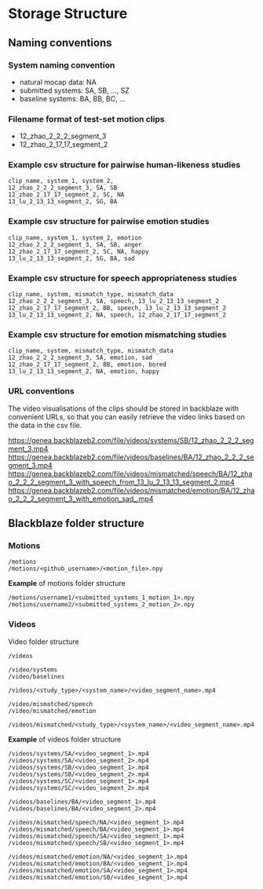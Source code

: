 # Storage Structure

## Naming conventions

### System naming convention

- natural mocap data: NA
- submitted systems: SA, SB, ..., SZ
- baseline systems: BA, BB, BC, ...

### Filename format of test-set motion clips

- 12_zhao_2_2_2_segment_3
- 12_zhao_2_17_17_segment_2

### Example csv structure for pairwise human-likeness studies

```csv
clip_name, system_1, system_2,
12_zhao_2_2_2_segment_3, SA, SB
12_zhao_2_17_17_segment_2, SC, NA
13_lu_2_13_13_segment_2, SG, BA
```

### Example csv structure for pairwise emotion studies

```csv
clip_name, system_1, system_2, emotion
12_zhao_2_2_2_segment_3, SA, SB, anger
12_zhao_2_17_17_segment_2, SC, NA, happy
13_lu_2_13_13_segment_2, SG, BA, sad
```

### Example csv structure for speech appropriateness studies

```csv
clip_name, system, mismatch_type, mismatch_data
12_zhao_2_2_2_segment_3, SA, speech, 13_lu_2_13_13_segment_2
12_zhao_2_17_17_segment_2, BB, speech, 13_lu_2_13_13_segment_2
13_lu_2_13_13_segment_2, NA, speech, 12_zhao_2_17_17_segment_2
```

### Example csv structure for emotion mismatching studies

```csv
clip_name, system, mismatch_type, mismatch_data
12_zhao_2_2_2_segment_3, SA, emotion, sad
12_zhao_2_17_17_segment_2, BB, emotion, bored
13_lu_2_13_13_segment_2, NA, emotion, happy
```

### URL conventions

The video visualisations of the clips should be stored in backblaze with convenient URLs, so that you can easily retrieve the video links based on the data in the csv file.

https://genea.backblazeb2.com/file/videos/systems/SB/12_zhao_2_2_2_segment_3.mp4
https://genea.backblazeb2.com/file/videos/baselines/BA/12_zhao_2_2_2_segment_3.mp4
https://genea.backblazeb2.com/file/videos/mismatched/speech/BA/12_zhao_2_2_2_segment_3_with_speech_from_13_lu_2_13_13_segment_2.mp4
https://genea.backblazeb2.com/file/videos/mismatched/emotion/BA/12_zhao_2_2_2_segment_3_with_emotion_sad_.mp4

## Blackblaze folder structure

### Motions

```dir
/motions
/motions/<github_username>/<motion_file>.npy
```

**Example** of motions folder structure

```dir
/motions/username1/<submitted_systems_1_motion_1>.npy
/motions/username2/<submitted_systems_2_motion_2>.npy
```

### Videos

Video folder structure

```dir
/videos

/video/systems
/video/baselines

/videos/<study_type>/<system_name>/<video_segment_name>.mp4

/video/mismatched/speech
/video/mismatched/emotion

/videos/mismatched/<study_type>/<system_name>/<video_segment_name>.mp4
```

**Example** of videos folder structure

```dir
/videos/systems/SA/<video_segment_1>.mp4
/videos/systems/SA/<video_segment_2>.mp4
/videos/systems/SB/<video_segment_1>.mp4
/videos/systems/SB/<video_segment_2>.mp4
/videos/systems/SC/<video_segment_1>.mp4
/videos/systems/SC/<video_segment_2>.mp4

/videos/baselines/BA/<video_segment_1>.mp4
/videos/baselines/BA/<video_segment_2>.mp4

/videos/mismatched/speech/NA/<video_segment_1>.mp4
/videos/mismatched/speech/BA/<video_segment_1>.mp4
/videos/mismatched/speech/SA/<video_segment_1>.mp4
/videos/mismatched/speech/SB/<video_segment_1>.mp4

/videos/mismatched/emotion/NA/<video_segment_1>.mp4
/videos/mismatched/emotion/BA/<video_segment_1>.mp4
/videos/mismatched/emotion/SA/<video_segment_1>.mp4
/videos/mismatched/emotion/SB/<video_segment_1>.mp4
```

